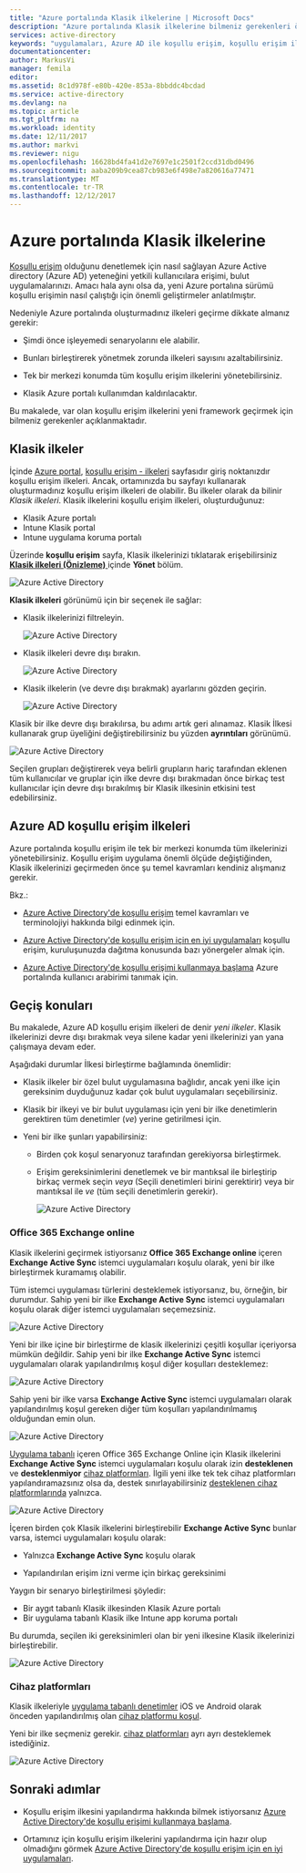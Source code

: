 ```yaml
---
title: "Azure portalında Klasik ilkelerine | Microsoft Docs"
description: "Azure portalında Klasik ilkelerine bilmeniz gerekenleri öğrenin."
services: active-directory
keywords: "uygulamaları, Azure AD ile koşullu erişim, koşullu erişim ilkeleri, şirket kaynaklarına güvenli erişim için koşullu erişim"
documentationcenter: 
author: MarkusVi
manager: femila
editor: 
ms.assetid: 8c1d978f-e80b-420e-853a-8bbddc4bcdad
ms.service: active-directory
ms.devlang: na
ms.topic: article
ms.tgt_pltfrm: na
ms.workload: identity
ms.date: 12/11/2017
ms.author: markvi
ms.reviewer: nigu
ms.openlocfilehash: 16628bd4fa41d2e7697e1c2501f2ccd31dbd0496
ms.sourcegitcommit: aaba209b9cea87cb983e6f498e7a820616a77471
ms.translationtype: MT
ms.contentlocale: tr-TR
ms.lasthandoff: 12/12/2017
---
```

# <a name="migrate-classic-policies-in-the-azure-portal"></a>Azure portalında Klasik ilkelerine 


[Koşullu erişim](active-directory-conditional-access-azure-portal.md) olduğunu denetlemek için nasıl sağlayan Azure Active directory (Azure AD) yeteneğini yetkili kullanıcılara erişimi, bulut uygulamalarınızı. Amacı hala aynı olsa da, yeni Azure portalına sürümü koşullu erişimin nasıl çalıştığı için önemli geliştirmeler anlatılmıştır.

Nedeniyle Azure portalında oluşturmadınız ilkeleri geçirme dikkate almanız gerekir:

- Şimdi önce işleyemedi senaryolarını ele alabilir.

- Bunları birleştirerek yönetmek zorunda ilkeleri sayısını azaltabilirsiniz.   

- Tek bir merkezi konumda tüm koşullu erişim ilkelerini yönetebilirsiniz.

- Klasik Azure portalı kullanımdan kaldırılacaktır.   

Bu makalede, var olan koşullu erişim ilkelerini yeni framework geçirmek için bilmeniz gerekenler açıklanmaktadır.
 
## <a name="classic-policies"></a>Klasik ilkeler

İçinde [Azure portal](https://portal.azure.com), [koşullu erişim - ilkeleri](https://portal.azure.com/#blade/Microsoft_AAD_IAM/ConditionalAccessBlade/Policies) sayfasıdır giriş noktanızdır koşullu erişim ilkeleri. Ancak, ortamınızda bu sayfayı kullanarak oluşturmadınız koşullu erişim ilkeleri de olabilir. Bu ilkeler olarak da bilinir *Klasik ilkeleri*. Klasik ilkelerini koşullu erişim ilkeleri, oluşturduğunuz:

- Klasik Azure portalı
- Intune Klasik portal
- Intune uygulama koruma portalı


Üzerinde **koşullu erişim** sayfa, Klasik ilkelerinizi tıklatarak erişebilirsiniz [ **Klasik ilkeleri (Önizleme)** ](https://portal.azure.com/#blade/Microsoft_AAD_IAM/ConditionalAccessBlade/ClassicPolicies) içinde **Yönet** bölüm. 


![Azure Active Directory](./media/active-directory-conditional-access-migration/71.png)


**Klasik ilkeleri** görünümü için bir seçenek ile sağlar:

- Klasik ilkelerinizi filtreleyin.
 
    ![Azure Active Directory](./media/active-directory-conditional-access-migration/72.png)

- Klasik ilkeleri devre dışı bırakın.

    ![Azure Active Directory](./media/active-directory-conditional-access-migration/73.png)
   
- Klasik ilkelerin (ve devre dışı bırakmak) ayarlarını gözden geçirin.

    ![Azure Active Directory](./media/active-directory-conditional-access-migration/74.png)


Klasik bir ilke devre dışı bırakılırsa, bu adımı artık geri alınamaz. Klasik İlkesi kullanarak grup üyeliğini değiştirebilirsiniz bu yüzden **ayrıntıları** görünümü. 

![Azure Active Directory](./media/active-directory-conditional-access-migration/75.png)

Seçilen grupları değiştirerek veya belirli grupların hariç tarafından eklenen tüm kullanıcılar ve gruplar için ilke devre dışı bırakmadan önce birkaç test kullanıcılar için devre dışı bırakılmış bir Klasik ilkesinin etkisini test edebilirsiniz. 



## <a name="azure-ad-conditional-access-policies"></a>Azure AD koşullu erişim ilkeleri

Azure portalında koşullu erişim ile tek bir merkezi konumda tüm ilkelerinizi yönetebilirsiniz. Koşullu erişim uygulama önemli ölçüde değiştiğinden, Klasik ilkelerinizi geçirmeden önce şu temel kavramları kendiniz alışmanız gerekir.

Bkz.:

- [Azure Active Directory'de koşullu erişim](active-directory-conditional-access-azure-portal.md) temel kavramları ve terminolojiyi hakkında bilgi edinmek için.

- [Azure Active Directory'de koşullu erişim için en iyi uygulamaları](active-directory-conditional-access-best-practices.md) koşullu erişim, kuruluşunuzda dağıtma konusunda bazı yönergeler almak için.

- [Azure Active Directory'de koşullu erişimi kullanmaya başlama](active-directory-conditional-access-azure-portal-get-started.md) Azure portalında kullanıcı arabirimi tanımak için.


 
## <a name="migration-considerations"></a>Geçiş konuları

Bu makalede, Azure AD koşullu erişim ilkeleri de denir *yeni ilkeler*.
Klasik ilkelerinizi devre dışı bırakmak veya silene kadar yeni ilkelerinizi yan yana çalışmaya devam eder. 

Aşağıdaki durumlar İlkesi birleştirme bağlamında önemlidir:

- Klasik ilkeler bir özel bulut uygulamasına bağlıdır, ancak yeni ilke için gereksinim duyduğunuz kadar çok bulut uygulamaları seçebilirsiniz.

- Klasik bir ilkeyi ve bir bulut uygulaması için yeni bir ilke denetimlerin gerektiren tüm denetimler (*ve*) yerine getirilmesi için. 


- Yeni bir ilke şunları yapabilirsiniz:
 
    - Birden çok koşul senaryonuz tarafından gerekiyorsa birleştirmek. 

    - Erişim gereksinimlerini denetlemek ve bir mantıksal ile birleştirip birkaç vermek seçin *veya* (Seçili denetimleri birini gerektirir) veya bir mantıksal ile *ve* (tüm seçili denetimlerin gerekir).

        ![Azure Active Directory](./media/active-directory-conditional-access-migration/25.png)




### <a name="office-365-exchange-online"></a>Office 365 Exchange online

Klasik ilkelerini geçirmek istiyorsanız **Office 365 Exchange online** içeren **Exchange Active Sync** istemci uygulamaları koşulu olarak, yeni bir ilke birleştirmek kuramamış olabilir. 

Tüm istemci uygulaması türlerini desteklemek istiyorsanız, bu, örneğin, bir durumdur. Sahip yeni bir ilke **Exchange Active Sync** istemci uygulamaları koşulu olarak diğer istemci uygulamaları seçemezsiniz.

![Azure Active Directory](./media/active-directory-conditional-access-migration/64.png)

Yeni bir ilke içine bir birleştirme de klasik ilkelerinizi çeşitli koşullar içeriyorsa mümkün değildir. Sahip yeni bir ilke **Exchange Active Sync** istemci uygulamaları olarak yapılandırılmış koşul diğer koşulları desteklemez:   

![Azure Active Directory](./media/active-directory-conditional-access-migration/08.png)

Sahip yeni bir ilke varsa **Exchange Active Sync** istemci uygulamaları olarak yapılandırılmış koşul gereken diğer tüm koşulları yapılandırılmamış olduğundan emin olun. 

![Azure Active Directory](./media/active-directory-conditional-access-migration/16.png)
 

[Uygulama tabanlı](active-directory-conditional-access-technical-reference.md#approved-client-app-requirement) içeren Office 365 Exchange Online için Klasik ilkelerini **Exchange Active Sync** istemci uygulamaları koşulu olarak izin **desteklenen** ve **desteklenmiyor** [cihaz platformları](active-directory-conditional-access-technical-reference.md#device-platform-condition). İlgili yeni ilke tek tek cihaz platformları yapılandıramazsınız olsa da, destek sınırlayabilirsiniz [desteklenen cihaz platformlarında](active-directory-conditional-access-technical-reference.md#device-platform-condition) yalnızca. 

![Azure Active Directory](./media/active-directory-conditional-access-migration/65.png)

İçeren birden çok Klasik ilkelerini birleştirebilir **Exchange Active Sync** bunlar varsa, istemci uygulamaları koşulu olarak:

- Yalnızca **Exchange Active Sync** koşulu olarak 

- Yapılandırılan erişim izni verme için birkaç gereksinimi

Yaygın bir senaryo birleştirilmesi şöyledir:

- Bir aygıt tabanlı Klasik ilkesinden Klasik Azure portalı 
- Bir uygulama tabanlı Klasik ilke Intune app koruma portalı 
 
Bu durumda, seçilen iki gereksinimleri olan bir yeni ilkesine Klasik ilkelerinizi birleştirebilir.

![Azure Active Directory](./media/active-directory-conditional-access-migration/62.png)



### <a name="device-platforms"></a>Cihaz platformları

Klasik ilkeleriyle [uygulama tabanlı denetimler](active-directory-conditional-access-technical-reference.md#approved-client-app-requirement) iOS ve Android olarak önceden yapılandırılmış olan [cihaz platformu koşul](active-directory-conditional-access-technical-reference.md#device-platform-condition). 

Yeni bir ilke seçmeniz gerekir. [cihaz platformları](active-directory-conditional-access-technical-reference.md#device-platform-condition) ayrı ayrı desteklemek istediğiniz.

![Azure Active Directory](./media/active-directory-conditional-access-migration/41.png)



 
 


## <a name="next-steps"></a>Sonraki adımlar

- Koşullu erişim ilkesini yapılandırma hakkında bilmek istiyorsanız [Azure Active Directory'de koşullu erişimi kullanmaya başlama](active-directory-conditional-access-azure-portal-get-started.md).

- Ortamınız için koşullu erişim ilkelerini yapılandırma için hazır olup olmadığını görmek [Azure Active Directory'de koşullu erişim için en iyi uygulamaları](active-directory-conditional-access-best-practices.md). 
